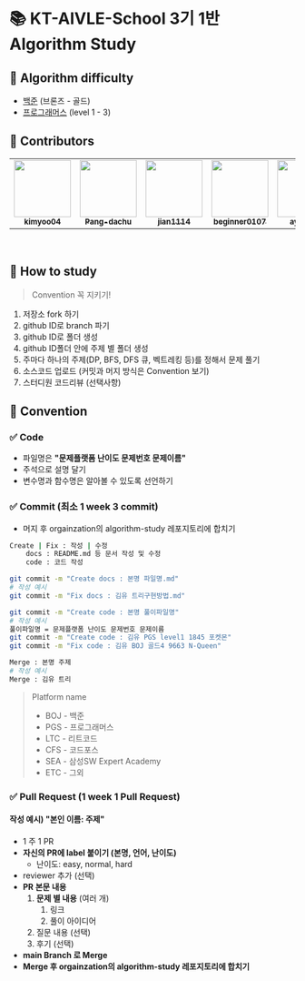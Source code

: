 # 📚 KT-AIVLE-School 3기 1반 Algorithm Study

## 📒 Algorithm **difficulty**

- [백준](https://www.acmicpc.net/) (브론즈 - 골드)
- [프로그래머스](https://programmers.co.kr/learn/challenges?tab=all_challenges) (level 1 - 3)

## 🙋 Contributors

<table><tr>
    <td align="center"><a href="https://github.com/kimyoo04"><img src="https://avatars.githubusercontent.com/u/58503130?v=4" width="100px;" alt=""/>         <br /><sub><b>kimyoo04</b><br>
    <td align="center"><a href="https://github.com/Pang-dachu"><img src="https://avatars.githubusercontent.com/u/54354769?v=4" width="100px;" alt=""/>         <br /><sub><b>Pang-dachu</b><br>
    <td align="center"><a href="https://github.com/jian1114"><img src="https://avatars.githubusercontent.com/u/77630266?v=4" width="100px;" alt=""/>         <br /><sub><b>jian1114</b><br>
    <td align="center"><a href="https://github.com/beginner0107"><img src="https://avatars.githubusercontent.com/u/81161819?v=4" width="100px;" alt=""/>         <br /><sub><b>beginner0107</b><br>
    <td align="center"><a href="https://github.com/ayocado"><img src="https://avatars.githubusercontent.com/u/89889583?v=4" width="100px;" alt=""/>         <br /><sub><b>ayocado</b><br>
    <td align="center"><a href="https://github.com/bokkuembab"><img src="https://avatars.githubusercontent.com/u/88229105?v=4" width="100px;" alt=""/>         <br /><sub><b>bokkuembab</b><br>
</table><br />

## 📒 How to study

> Convention 꼭 지키기!

1. 저장소 fork 하기
2. github ID로 branch 파기
3. github ID로 폴더 생성
4. github ID폴더 안에 주제 별 폴더 생성
5. 주마다 하나의 주제(DP, BFS, DFS 큐, 벡트레킹 등)를 정해서 문제 풀기
6. 소스코드 업로드 (커밋과 머지 방식은 Convention 보기)
7. 스터디원 코드리뷰 (선택사항)

## 📒 Convention

### ✅ Code

- 파일명은 **"문제플랫폼 난이도 문제번호 문제이름"**
- 주석으로 설명 달기
- 변수명과 함수명은 알아볼 수 있도록 선언하기

### ✅ Commit (최소 1 week 3 commit)

- 머지 후 orgainzation의 algorithm-study 레포지토리에 합치기

```sh
Create | Fix : 작성 | 수정
    docs : README.md 등 문서 작성 및 수정
    code : 코드 작성

git commit -m "Create docs : 본명 파일명.md"
# 작성 예시
git commit -m "Fix docs : 김유 트리구현방법.md"

git commit -m "Create code : 본명 풀이파일명"
# 작성 예시
풀이파일명 = 문제플랫폼 난이도 문제번호 문제이름
git commit -m "Create code : 김유 PGS level1 1845 포켓몬"
git commit -m "Fix code : 김유 BOJ 골드4 9663 N-Queen"

Merge : 본명 주제
# 작성 예시
Merge : 김유 트리
```

> Platform name
>
> - BOJ - 백준
> - PGS - 프로그래머스
> - LTC - 리트코드
> - CFS - 코드포스
> - SEA - 삼성SW Expert Academy
> - ETC - 그외

### ✅ Pull Request (1 week 1 Pull Request)

#### 작성 예시) "본인 이름: 주제"

- 1 주 1 PR
- **자신의 PR에 label 붙이기 (본명, 언어, 난이도)**
  - 난이도: easy, normal, hard
- reviewer 추가 (선택)
- **PR 본문 내용**
  1. **문제 별 내용** (여러 개)
     1. 링크
     2. 풀이 아이디어
  2. 질문 내용 (선택)
  3. 후기 (선택)
- **main Branch 로 Merge**
- **Merge 후 orgainzation의 algorithm-study 레포지토리에 합치기**
